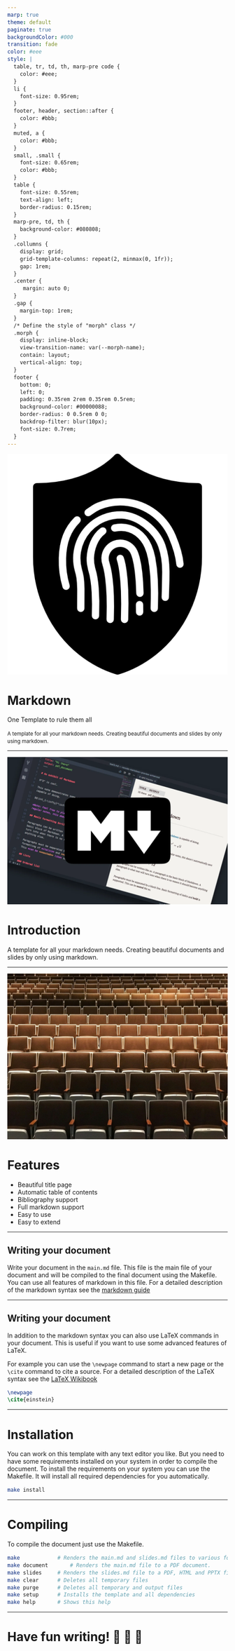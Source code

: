 ```yaml
---
marp: true
theme: default
paginate: true
backgroundColor: #000
transition: fade
color: #eee
style: |
  table, tr, td, th, marp-pre code {
    color: #eee;
  }
  li {
    font-size: 0.95rem;
  }
  footer, header, section::after {
    color: #bbb;
  }
  muted, a {
    color: #bbb;
  }
  small, .small {
    font-size: 0.65rem;
    color: #bbb;
  }
  table {
    font-size: 0.55rem;
    text-align: left;
    border-radius: 0.15rem;
  }
  marp-pre, td, th {
    background-color: #080808;
  }
  .collumns {
    display: grid;
    grid-template-columns: repeat(2, minmax(0, 1fr));
    gap: 1rem;
  }
  .center {
     margin: auto 0;
  }
  .gap {
    margin-top: 1rem;
  }
  /* Define the style of "morph" class */
  .morph {
    display: inline-block;
    view-transition-name: var(--morph-name);
    contain: layout;
    vertical-align: top;
  }
  footer {
    bottom: 0;
    left: 0;
    padding: 0.35rem 2rem 0.35rem 0.5rem;
    background-color: #00000088;
    border-radius: 0 0.5rem 0 0;
    backdrop-filter: blur(10px);
    font-size: 0.7rem;
  }
---
```


![bg left:40% 80% invert](assets/fingerprint-icon.png)

# Markdown

One Template to rule them all

<small>A template for all your markdown needs. Creating beautiful documents and slides by only using markdown.</small>

<!--
_backgroundImage: url('assets/defaults/hex_blue_950_hc_invert_0.svg')
_paginate: false
_transition: fade-out
 -->

---

![bg right:45% ](assets/Markdown-Logo.webp)

# Introduction

A template for all your markdown needs. Creating beautiful documents and slides by only using markdown.

<!--
_backgroundImage: url('assets/defaults/hex-outline_blue_900_hc_invert_1.svg')
_header: Introduction
 -->

---

![bg right:45% ](assets/chairs.jpg)

# Features

- Beautiful title page
- Automatic table of contents
- Bibliography support
- Full markdown support
- Easy to use
- Easy to extend

<!--
_backgroundImage: url('assets/defaults/hex-outline_blue_900_hc_invert_2.svg')
_header: Features
 -->

---

## <span class="morph" style="--morph-name:a1;">Writing your document</span>

Write your document in the `main.md` file. This file is the main file of your document and will be compiled to the final document using the Makefile. You can use all features of markdown in this file. For a detailed description of the markdown syntax see the [markdown guide](https://www.markdownguide.org/basic-syntax/)

<!--
_backgroundImage: url('assets/defaults/wave_violet_800_invert_0.svg')
_header: Writing
_footer: https://www.markdownguide.org/basic-syntax/
 -->

---

## <span class="morph" style="--morph-name:a1;">Writing your document</span>

In addition to the markdown syntax you can also use LaTeX commands in your document. This is useful if you want to use some advanced features of LaTeX.

<div class="collumns gap">
<div>

For example you can use the `\newpage` command to start a new page or the `\cite` command to cite a source.
For a detailed description of the LaTeX syntax see the [LaTeX Wikibook](https://en.wikibooks.org/wiki/LaTeX)

</div>
<div class="center">

```latex
\newpage
\cite{einstein}
```

</div>

<!--
_backgroundImage: url('assets/defaults/wave_amber_900_invert_0.svg')
_header: Writing
_footer: https://en.wikibooks.org/wiki/LaTeX
 -->

---

# Installation

You can work on this template with any text editor you like. But you need to have some requirements installed on your system in order to compile the document. To install the requirements on your system you can use the Makefile. It will install all required dependencies for you automatically.

```bash
make install
```

<!--
Requirements:
- make
- pandoc
- texlive-core or Miktex
- nodejs
- texteditor like vscode
 -->

<!--
_backgroundImage: url('assets/defaults/blob_emerald_800_invert_0.svg')
_header: Installation
_transition: fade-out
 -->

---

# Compiling

To compile the document just use the Makefile.

```bash
make			# Renders the main.md and slides.md files to various formats. (Default)
make document		# Renders the main.md file to a PDF document.
make slides		# Renders the slides.md file to a PDF, HTML and PPTX file.
make clear		# Deletes all temporary files
make purge		# Deletes all temporary and output files
make setup		# Installs the template and all dependencies
make help		# Shows this help
```

<!--
make setup		# Installs the template and all dependencies.
make tex		# Renders the main.md file to a LaTeX document.
make slides		# Renders the slides.md file to a PDF, HTML and PPTX file.
make present	# Starts a live preview of the slides.md file in your browser.
make clear		# Deletes all temporary files.
 -->

<!--
_backgroundImage: url('assets/defaults/blob_teal_800_0.svg')
_header: Compiling
 -->

---

# <!-- fit --> Have fun writing! :rocket: :100: :tada:

<!--
_backgroundImage: url('assets/defaults/poly-outline_blue_900_hc_invert_0.svg')
_paginate: false
 -->
